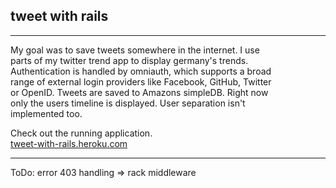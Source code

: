 ## tweet with rails
* * *
My goal was to save tweets somewhere in the internet. I use   
parts of my twitter trend app to display germany's trends.  
Authentication is handled by omniauth, which supports a broad  
range of external login providers like Facebook, GitHub, Twitter  
or OpenID. Tweets are saved to Amazons simpleDB. Right now  
only the users timeline is displayed. User separation isn't   
implemented too.  

Check out the running application.  
[tweet-with-rails.heroku.com](http://tweet-with-rails.heroku.com)
* * *
ToDo: error 403 handling => rack middleware
